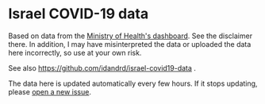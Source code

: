 # Israel COVID-19 data

Based on data from the [Ministry of Health's dashboard](https://go.gov.il/covid19-status).
See the disclaimer there. In addition, I may have misinterpreted the data or uploaded
the data here incorrectly, so use at your own risk.

See also https://github.com/idandrd/israel-covid19-data .

The data here is updated automatically every few hours. If it stops updating,
please [open a new issue](https://github.com/sapir/more-israel-covid19-data/issues/new/choose).
